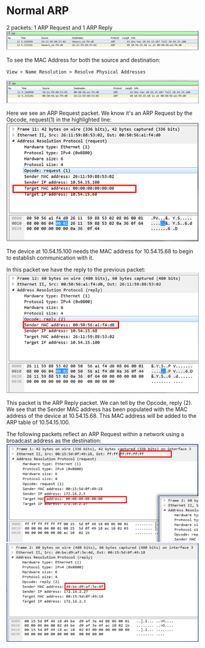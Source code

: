 # Normal ARP

2 packets: 1 ARP Request and 1 ARP Reply
![Alt text](image-2.png)

To see the MAC Address for both the source and destination: 
```
View > Name Resolution > Resolve Physical Addresses
```
![Alt text](image-3.png)

Here we see an ARP Request packet. 
We know it's an ARP Request by the Opcode, request(1) in the highlighted line:
![Alt text](image-4.png)

The device at 10.54.15.100 needs the MAC address for 10.54.15.68 to begin to establish communication with it. 

In this packet we have the reply to the previous packet:
![Alt text](image-5.png)

This packet is the ARP Reply packet. 
We can tell by the Opcode, reply (2). 
We see that the Sender MAC address has been populated with the MAC address of the device at 10.54.15.68.
This MAC address will be added to the ARP table of 10.54.15.100. 

The following packets reflect an ARP Request within a network using a broadcast address as the destination:
![Alt text](image-6.png)
![Alt text](image-7.png)

